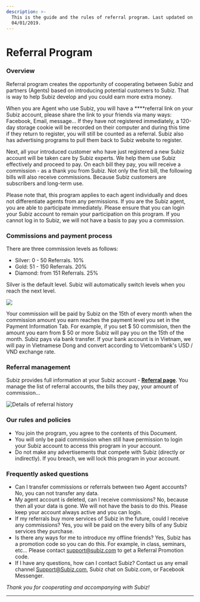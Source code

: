 ```yaml
---
description: >-
  This is the guide and the rules of referral program. Last updated on
  04/01/2019.
---
```


# Referral Program

### **Overview**

Referral program creates the opportunity of cooperating between Subiz and partners \(Agents\) based on introducing potential customers to Subiz. That is way to help Subiz develop and you could earn more extra money.

When you are Agent who use Subiz, you will have a ****referral link on your Subiz account, please share the link to your friends via many ways: Facebook, Email, message… If they have not registered immediately, a 120-day storage cookie will be recorded on their computer and during this time if they return to register, you will still be counted as a referral. Subiz also has advertising programs to pull them back to Subiz website to register.

Next, all your introduced customer who have just registered a new Subiz account will be taken care by Subiz experts. We help them use Subiz effectively and proceed to pay. On each bill they pay, you will receive a commission - as a thank you from Subiz. Not only the first bill, the following bills will also receive commissions. Because Subiz customers are subscribers and long-term use.

Please note that, this program applies to each agent individually and does not differentiate agents from any permissions. If you are the Subiz agent, you  are able to participate immediately. Please ensure that you can login your Subiz account to remain your participation on this program. If you cannot log in to Subiz, we will not have a basis to pay you a commission.

### **Commissions and payment process**

There are three commission levels as follows:

* Silver: 0 - 50 Referrals. 10%
* Gold: 51 - 150 Referrals. 20%
* Diamond: from 151 Referrals. 25%

Silver is the default level. Subiz will automatically switch levels when you reach the next level.

![](https://lh3.googleusercontent.com/jjfAmUXkpVvi7dllhTW85K4O-zogL7NNlO66p9PgKnRIiefdFlg7DJSbrdSjHlPLkvZR7MuH9txbaEnITMGIdENRavMyh6KFpExqlll-94MsOimKnf19aE81rs2g5EIl2ZEHSX6w)

Your commission will be paid by Subiz on the 15th of every month when the commission amount you earn reaches the payment level you set in the Payment Information Tab. For example, if you set $ 50 commision, then the amount you earn from $ 50 or more Subiz will pay you on the 15th of the month. Subiz pays via bank transfer. If your bank account is in Vietnam, we will pay in Vietnamese Dong and convert according to Vietcombank's USD / VND exchange rate.

### **Referral management**

Subiz provides full information at your Subiz account - [**Referral page**](https://app.subiz.com/referral). You manage the list of referral accounts, the bills they pay, your amount of commission...

![Details of referral history](https://lh3.googleusercontent.com/bxhf-A_Zr1jlXNry61DiCv4W7OcPc49xaWs9RqqvEDfHhgBsTe1JtcPq06DUEG-Uy-MUwAEKAx49niYSCpsBhOawMRdo2keoM03RRu200O52f9i4ZxB2mM0_SVPBDylJ5cUtx1M8)

### **Our rules and policies**

* You join the program, you agree to the contents of this Document.
* You will only be paid commission when still have permission to login your Subiz account to access this program in your account.
* Do not make any advertisements that compete with Subiz \(directly or indirectly\). If you breach, we will lock this program in your account.

### **Frequently asked questions**

* Can I transfer commissions or referrals between two Agent accounts? No, you can not transfer any data.
* My agent account is deleted, can I receive commissions? No, because then all your data is gone. We will not have the basis to do this. Please keep your account always active and you can login.
* If my referrals buy more services of Subiz in the future, could I receive any commissions? Yes, you will be paid on the every bills of any Subiz services they purchase.
* Is there any ways for me to introduce my offline friends? Yes, Subiz has a promotion code so you can do this. For example, in class, seminars, etc... Please contact support@subiz.com to get a Referral Promotion code.
* If I have any questions, how can I contact Subiz? Contact us any email channel Support@Subiz.com, Subiz chat on Subiz.com, or Facebook Messenger.

_Thank you for cooperating and accompanying with Subiz!_  
****  


